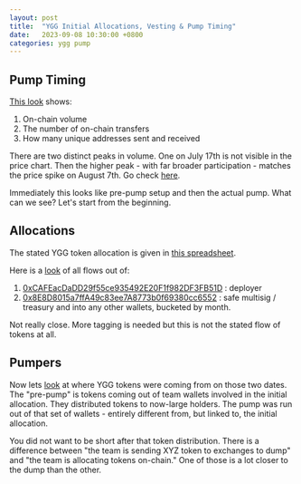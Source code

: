 ```yaml
---
layout: post
title:  "YGG Initial Allocations, Vesting & Pump Timing"
date:   2023-09-08 10:30:00 +0800
categories: ygg pump
---
```


## Pump Timing
[This look](https://chainargosbi.cloud.looker.com/looks/248) shows:
1. On-chain volume
2. The number of on-chain transfers
3. How many unique addresses sent and received

There are two distinct peaks in volume. One on July 17th is not visible in the price chart.
Then the higher peak - with far broader participation - matches the price spike on August 7th.
Go check [here](https://www.coingecko.com/en/coins/yield-guild-games).

Immediately this looks like pre-pump setup and then the actual pump.
What can we see? Let's start from the beginning.

## Allocations

The stated YGG token allocation is given in [this spreadsheet](https://docs.google.com/spreadsheets/d/1fsDB5szWqPqzuPf5o3KRYl-OvGM6rI6IGCSFUwWQpic/edit?usp=sharing).

Here is a [look](https://chainargosbi.cloud.looker.com/looks/250) of all flows out of:
1. [0xCAFEacDaDD29f55ce935492E20F1f982DF3FB51D](https://etherscan.io/token/0x25f8087ead173b73d6e8b84329989a8eea16cf73?a=0xCAFEacDaDD29f55ce935492E20F1f982DF3FB51D) : deployer
2. [0x8E8D8015a7ffA49c83ee7A8773b0f69380cc6552](https://etherscan.io/token/0x25f8087ead173b73d6e8b84329989a8eea16cf73?a=0x8e8d8015a7ffa49c83ee7a8773b0f69380cc6552) : safe multisig / treasury
and into any other wallets, bucketed by month.

Not really close.
More tagging is needed but this is not the stated flow of tokens at all.

## Pumpers

Now lets [look](https://chainargosbi.cloud.looker.com/looks/328) at where YGG tokens were coming from
on those two dates.
The "pre-pump" is tokens coming out of team wallets involved in the initial allocation.
They distributed tokens to now-large holders.
The pump was run out of that set of wallets - entirely different from, but linked to, the initial allocation.

You did not want to be short after that token distribution.
There is a difference between "the team is sending XYZ token to exchanges to dump" and
"the team is allocating tokens on-chain."
One of those is a lot closer to the dump than the other.